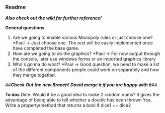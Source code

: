### Readme ###

***Also check out the wiki for further reference!***

**General questions**

1. Are we going to enable various Monopoly rules or just choose one?
  *Paul -> Just choose one. The rest will be easily implemented once have completed the base game.
2. How are we going to do the graphics?
  *Paul -> For now output through the console, later use windows forms or an imported graphics library
3. Who's gonna do what?
  *Paul -> Good question, we need to make a list of the different components people could work on separately and how they merge together.

##***Check Out the new Branch! David merge it if you are happy with it***##

**To dos**
Dice: Would it be a good idea to make 2 random nums? It gives the advantage of being able to tell whether a double has been thrown
Yea. Write a property/method that returns a bool if dice1 == dice2